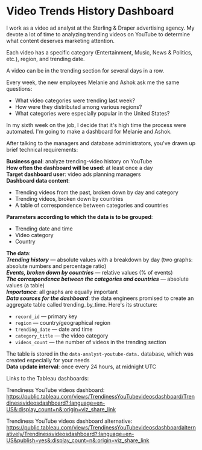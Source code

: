 # Video Trends History Dashboard

I work as a video ad analyst at the Sterling & Draper advertising agency. My devote a lot of time to analyzing trending videos on YouTube to determine what content deserves marketing attention.  

Each video has a specific category (Entertainment, Music, News & Politics, etc.), region, and trending date. 

A video can be in the trending section for several days in a row.

Every week, the new employees Melanie and Ashok ask me the same questions:

- What video categories were trending last week?
- How were they distributed among various regions?
- What categories were especially popular in the United States?

In my sixth week on the job, I decide that it's high time the process were automated. I'm going to make a dashboard for Melanie and Ashok.

After talking to the managers and database administrators, you've drawn up brief technical requirements:

**Business goal**: analyze trending-video history on YouTube\
**How often the dashboard will be used**: at least once a day\
**Target dashboard user**: video ads planning managers\
**Dashboard data content**:
  - Trending videos from the past, broken down by day and category
  - Trending videos, broken down by countries
  - A table of correspondence between categories and countries

**Parameters according to which the data is to be grouped**:
  - Trending date and time
  - Video category
  - Country

**The data**:\
***Trending history*** — absolute values with a breakdown by day (two graphs: absolute numbers and percentage ratio)\
***Events, broken down by countries*** — relative values (% of events)\
***The correspondence between the categories and countries*** — absolute values (a table)\
***Importance***: all graphs are equally important\
***Data sources for the dashboard***: the data engineers promised to create an aggregate table called trending_by_time. Here's its structure:
  - `record_id` — primary key
  - `region` — country/geographical region
  - `trending_date` — date and time
  - `category_title` — the video category
  - `videos_count` — the number of videos in the trending section

The table is stored in the `data-analyst-youtube-data.` database, which was created especially for your needs\
**Data update interval**: once every 24 hours, at midnight UTC


Links to the Tableau dashboards:

Trendiness YouTube videos dashboard: https://public.tableau.com/views/TrendinessYouTubevideosdashboard/Trendinessvideosdashboard?:language=en-US&:display_count=n&:origin=viz_share_link

Trendiness YouTube videos dashboard alternative: https://public.tableau.com/views/TrendinessYouTubevideosdashboardalternatively/Trendinessvideosdashboard?:language=en-US&publish=yes&:display_count=n&:origin=viz_share_link
